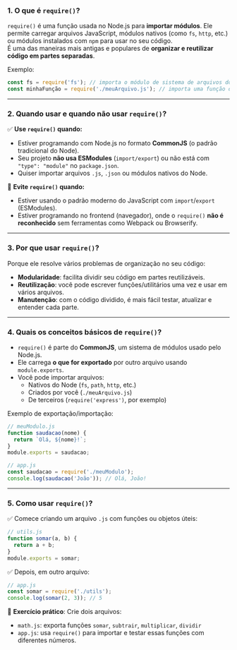 ### 1. **O que é `require()`?**

`require()` é uma função usada no Node.js para **importar módulos**. Ele permite carregar arquivos JavaScript, módulos nativos (como `fs`, `http`, etc.) ou módulos instalados com `npm` para usar no seu código.  
É uma das maneiras mais antigas e populares de **organizar e reutilizar código em partes separadas**.

Exemplo:
```js
const fs = require('fs'); // importa o módulo de sistema de arquivos do Node.js
const minhaFunção = require('./meuArquivo.js'); // importa uma função de um arquivo local
```

---

### 2. **Quando usar e quando não usar `require()`?**

✅ **Use `require()` quando:**
- Estiver programando com Node.js no formato **CommonJS** (o padrão tradicional do Node).
- Seu projeto **não usa ESModules** (`import/export`) ou não está com `"type": "module"` no `package.json`.
- Quiser importar arquivos `.js`, `.json` ou módulos nativos do Node.

🚫 **Evite `require()` quando:**
- Estiver usando o padrão moderno do JavaScript com `import`/`export` (ESModules).
- Estiver programando no frontend (navegador), onde o `require()` **não é reconhecido** sem ferramentas como Webpack ou Browserify.

---

### 3. **Por que usar `require()`?**

Porque ele resolve vários problemas de organização no seu código:

- **Modularidade**: facilita dividir seu código em partes reutilizáveis.
- **Reutilização**: você pode escrever funções/utilitários uma vez e usar em vários arquivos.
- **Manutenção**: com o código dividido, é mais fácil testar, atualizar e entender cada parte.

---

### 4. **Quais os conceitos básicos de `require()`?**

- `require()` é parte do **CommonJS**, um sistema de módulos usado pelo Node.js.
- Ele carrega **o que for exportado** por outro arquivo usando `module.exports`.
- Você pode importar arquivos:
  - Nativos do Node (`fs`, `path`, `http`, etc.)
  - Criados por você (`./meuArquivo.js`)
  - De terceiros (`require('express')`, por exemplo)

Exemplo de exportação/importação:
```js
// meuModulo.js
function saudacao(nome) {
  return `Olá, ${nome}!`;
}
module.exports = saudacao;
```

```js
// app.js
const saudacao = require('./meuModulo');
console.log(saudacao('João')); // Olá, João!
```

---

### 5. **Como usar `require()`?**

✅ Comece criando um arquivo `.js` com funções ou objetos úteis:
```js
// utils.js
function somar(a, b) {
  return a + b;
}
module.exports = somar;
```

✅ Depois, em outro arquivo:
```js
// app.js
const somar = require('./utils');
console.log(somar(2, 3)); // 5
```

🔁 **Exercício prático**:
Crie dois arquivos:
- `math.js`: exporta funções `somar`, `subtrair`, `multiplicar`, `dividir`
- `app.js`: usa `require()` para importar e testar essas funções com diferentes números.
